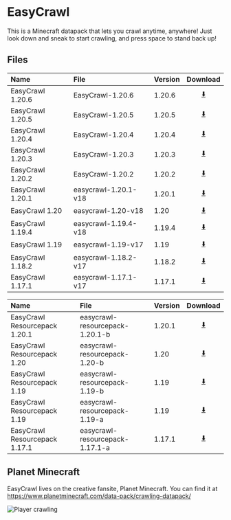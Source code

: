 # EasyCrawl
This is a Minecraft datapack that lets you crawl anytime, anywhere! Just look down and sneak to start crawling, and press space to stand back up!

## Files

Name             |File                 |Version |Download
:----------------|:--------------------|:-------|:------:
EasyCrawl 1.20.6 |EasyCrawl-1.20.6     |1.20.6  |[⬇️](https://github.com/aco4/EasyCrawl/raw/main/releases/datapacks/EasyCrawl-1.20.6.zip)
EasyCrawl 1.20.5 |EasyCrawl-1.20.5     |1.20.5  |[⬇️](https://github.com/aco4/EasyCrawl/raw/main/releases/datapacks/EasyCrawl-1.20.5.zip)
EasyCrawl 1.20.4 |EasyCrawl-1.20.4     |1.20.4  |[⬇️](https://github.com/aco4/EasyCrawl/raw/main/releases/datapacks/EasyCrawl-1.20.4.zip)
EasyCrawl 1.20.3 |EasyCrawl-1.20.3     |1.20.3  |[⬇️](https://github.com/aco4/EasyCrawl/raw/main/releases/datapacks/EasyCrawl-1.20.3.zip)
EasyCrawl 1.20.2 |EasyCrawl-1.20.2     |1.20.2  |[⬇️](https://github.com/aco4/EasyCrawl/raw/main/releases/datapacks/EasyCrawl-1.20.2.zip)
EasyCrawl 1.20.1 |easycrawl-1.20.1-v18 |1.20.1  |[⬇️](https://github.com/aco4/EasyCrawl/raw/main/releases/datapacks/easycrawl-1.20.1-v18.zip)
EasyCrawl 1.20   |easycrawl-1.20-v18   |1.20    |[⬇️](https://github.com/aco4/EasyCrawl/raw/main/releases/datapacks/easycrawl-1.20-v18.zip)
EasyCrawl 1.19.4 |easycrawl-1.19.4-v18 |1.19.4  |[⬇️](https://github.com/aco4/EasyCrawl/raw/main/releases/datapacks/easycrawl-1.19.4-v18.zip)
EasyCrawl 1.19   |easycrawl-1.19-v17   |1.19    |[⬇️](https://github.com/aco4/EasyCrawl/raw/main/releases/datapacks/easycrawl-1.19-v17.zip)
EasyCrawl 1.18.2 |easycrawl-1.18.2-v17 |1.18.2  |[⬇️](https://github.com/aco4/EasyCrawl/raw/main/releases/datapacks/easycrawl-1.18.2-v17.zip)
EasyCrawl 1.17.1 |easycrawl-1.17.1-v17 |1.17.1  |[⬇️](https://github.com/aco4/EasyCrawl/raw/main/releases/datapacks/easycrawl-1.17.1-v17.zip)

Name                          |File                            |Version |Download
:-----------------------------|:-------------------------------|:-------|:--------------:
EasyCrawl Resourcepack 1.20.1 |easycrawl-resourcepack-1.20.1-b |1.20.1  |[⬇️](https://github.com/aco4/EasyCrawl/raw/main/releases/resourcepacks/easycrawl-resourcepack-1.20.1-b.zip)
EasyCrawl Resourcepack 1.20   |easycrawl-resourcepack-1.20-b   |1.20    |[⬇️](https://github.com/aco4/EasyCrawl/raw/main/releases/resourcepacks/easycrawl-resourcepack-1.20-b.zip)
EasyCrawl Resourcepack 1.19   |easycrawl-resourcepack-1.19-b   |1.19    |[⬇️](https://github.com/aco4/EasyCrawl/raw/main/releases/resourcepacks/easycrawl-resourcepack-1.19-b.zip)
EasyCrawl Resourcepack 1.19   |easycrawl-resourcepack-1.19-a   |1.19    |[⬇️](https://github.com/aco4/EasyCrawl/raw/main/releases/resourcepacks/easycrawl-resourcepack-1.19-a.zip)
EasyCrawl Resourcepack 1.17.1 |easycrawl-resourcepack-1.17.1-a |1.17.1  |[⬇️](https://github.com/aco4/EasyCrawl/raw/main/releases/resourcepacks/easycrawl-resourcepack-1.17.1-a.zip)


## Planet Minecraft
EasyCrawl lives on the creative fansite, Planet Minecraft. You can find it at https://www.planetminecraft.com/data-pack/crawling-datapack/

![Player crawling](https://static.planetminecraft.com/files/resource_media/screenshot/14710513.png)
